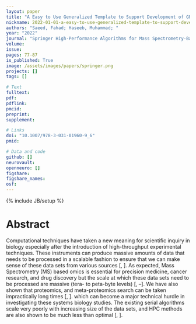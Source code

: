 ```yaml
---
layout: paper
title: "A Easy to Use Generalized Template to Support Development of GPU Algorithms"
nickname: 2022-01-01-a-easy-to-use-generalized-template-to-support-development-of-gpu-algorithms
authors: "Saeed, Fahad; Haseeb, Muhammad; "
year: "2022"
journal: "Springer High-Performance Algorithms for Mass Spectrometry-Based Omics"
volume: 
issue:
pages: 77-87
is_published: True
image: /assets/images/papers/springer.png
projects: []
tags: []

# Text
fulltext:
pdf:
pdflink:
pmcid:
preprint: 
supplement:

# Links
doi: "10.1007/978-3-031-01960-9_6"
pmid:

# Data and code
github: []
neurovault:
openneuro: []
figshare:
figshare_names:
osf:
---
```

{% include JB/setup %}

# Abstract

Computational techniques have taken a new meaning for scientific inquiry in biology especially after the introduction of high-throughput experimental techniques. These instruments can produce massive amounts of data that needs to be processed in a scalable fashion to ensure that we can make sense of these data sets from various sources [, ]. As expected, Mass Spectrometry (MS) based omics is essential for precision medicine, cancer research, and drug discovery but the scale at which these data sets need to be processed are massive (tera- to peta-byte levels) [, –]. We have also shown that proteomics, and meta-proteomics search can be taken impractically long times [, ]. which can become a major technical hurdle in investigating these systems biology studies. The existing serial algorithms scale very poorly with increasing size of the data sets, and HPC methods are also shown to be much less than optimal [, ].
